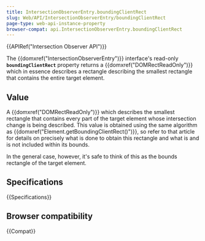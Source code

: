 ```yaml
---
title: IntersectionObserverEntry.boundingClientRect
slug: Web/API/IntersectionObserverEntry/boundingClientRect
page-type: web-api-instance-property
browser-compat: api.IntersectionObserverEntry.boundingClientRect
---
```


{{APIRef("Intersection Observer API")}}

The {{domxref("IntersectionObserverEntry")}} interface's read-only
**`boundingClientRect`** property returns a
{{domxref("DOMRectReadOnly")}} which in essence describes a rectangle describing the
smallest rectangle that contains the entire target element.

## Value

A {{domxref("DOMRectReadOnly")}} which describes the smallest rectangle that contains
every part of the target element whose intersection change is being described. This
value is obtained using the same algorithm as
{{domxref("Element.getBoundingClientRect()")}}, so refer to that article for details on
precisely what is done to obtain this rectangle and what is and is not included within
its bounds.

In the general case, however, it's safe to think of this as the bounds rectangle of the
target element.

## Specifications

{{Specifications}}

## Browser compatibility

{{Compat}}
